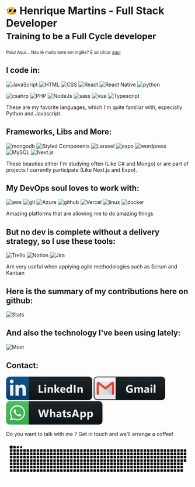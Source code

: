 <h1>
  <img src="./public/github/hey.gif" width="30" style="margin-bottom: -5px"/>
  <span>Henrique Martins - Full Stack Developer</br><small>
      Training to be a Full Cycle developer
  </small></span></br>

</h1>
<small>Psiu! Aqui... Não lê muito bem em inglês? É só clicar <a href="https://github.com/ohenrydevopr/ohenrydevopr/README.pt.md">aqui</a></small></br>

<h2>I code in:</h2>
<div>

![JavaScript](https://img.shields.io/badge/-JavaScript-FFFFFF?style=flat-sqaure&logo=javascript)
![HTML](https://img.shields.io/badge/-HTML-FFFFFF?style=flat-sqaure&logo=html5)
![CSS](https://img.shields.io/badge/-CSS-FFFFFF?style=flat-sqaure&logo=css3&logoColor=026EB4)
![React](https://img.shields.io/badge/-React-FFFFFF?style=flat-sqaure&logo=react)
![React Native](https://img.shields.io/badge/-React%20Native-FFFFFF?style=flat-sqaure&logo=react)
![python](https://img.shields.io/badge/-Python-FFFFFF?style=flat-sqaure&logo=python)

![csahrp](https://img.shields.io/badge/-C%23-FFFFFF?style=flat-sqaure&logo=csharp&logoColor=642076)
![PHP](https://img.shields.io/badge/-PHP-FFFFFF?style=flat-sqaure&logo=php)
![NodeJs](https://img.shields.io/badge/-Node.js-FFFFFF?style=flat-sqaure&logo=node.js)
![sass](https://img.shields.io/badge/-Sass-FFFFFF?style=flat-sqaure&logo=sass)
![vue](https://img.shields.io/badge/-Vue.js-FFFFFF?style=flat-sqaure&logo=vue.js)
![Typescript](https://img.shields.io/badge/-TypeScript-FFFFFF?style=flat-sqaure&logo=typescript)

<p>
These are my favorite languages, which I'm quite familiar with, especially Python and Javascript.
</p>

</div>

<h2>Frameworks, Libs and More:</h2>
<div>

![mongodb](https://img.shields.io/badge/-Mongo-FFFFFF?style=flat-sqaure&logo=mongodb)
![Styled Components](https://img.shields.io/badge/-Styled%20Components-FFFFFF?style=flat-sqaure&logo=Styled-Components)
![Laravel](https://img.shields.io/badge/-Laravel-FFFFFF?style=flat-sqaure&logo=laravel)
![expo](https://img.shields.io/badge/-Expo-FFFFFF?style=flat-sqaure&logo=expo&logoColor=010101)
![wordpress](https://img.shields.io/badge/-Wordpress-FFFFFF?style=flat-sqaure&logo=wordpress&logoColor=207196)
![MySQL](https://img.shields.io/badge/-MySQL-FFFFFF?style=flat-sqaure&logo=mysql)
![Next.js](https://img.shields.io/badge/-Next.js-FFFFFF?style=flat-sqaure&logo=next.js&logoColor=010101)

<p>
These beauties either I'm studying often (Like C# and Mongo) or are part of projects I currently participate (Like Next.js and Expo).
</p>

</div>

<h2>My DevOps soul loves to work with:</h2>
<div>

![aws](https://img.shields.io/badge/-AWS%20Lambda-FFFFFF?style=flat-sqaure&logo=awslambda)
![git](https://img.shields.io/badge/-Git-FFFFFF?style=flat-sqaure&logo=git)
![Azure](https://img.shields.io/badge/-Azure%20Devops-FFFFFF?style=flat-sqaure&logo=azuredevops&logoColor=0074CD)
![github](https://img.shields.io/badge/-Github%20Actions-FFFFFF?style=flat-sqaure&logo=githubactions)
![Vercel](https://img.shields.io/badge/-Vercel-FFFFFF?style=flat-sqaure&logo=vercel&logoColor=010101)
![linux](https://img.shields.io/badge/-Linux-FFFFFF?style=flat-sqaure&logo=archlinux)
![docker](https://img.shields.io/badge/-Docker-FFFFFF?style=flat-sqaure&logo=Docker)

<p>Amazing platforms that are allowing me to do amazing things</p>

</div>

<h2>But no dev is complete without a delivery strategy, so I use these tools:</h2>
<div>

![Trello](https://img.shields.io/badge/-Trello-FFFFFF?style=flat-sqaure&logo=trello&logoColor=0074CD)
![Notion](https://img.shields.io/badge/-Notion-FFFFFF?style=flat-sqaure&logo=notion&logoColor=010101)
![Jira](https://img.shields.io/badge/-Jira-FFFFFF?style=flat-sqaure&logo=jira&logoColor=0074CD)

<p>Are very useful when applying agile methodologies such as Scrum and Kanban</p>
</div>
<h2>Here is the summary of my contributions here on github:</h2>

![Stats](https://github-readme-stats.vercel.app/api?username=ohenrydevopr&theme=blue-green&show_icons=true&include_all_commits=true&count_private=true)

<h2>And also the technology I've been using lately:</h2>

![Most](https://github-readme-stats.vercel.app/api/top-langs/?username=ohenrydevopr&theme=blue-green&layout=compact&langs_count=7)

<h2>Contact:</h2>
<div>
    <a href="https://linkedin.com/in/ohenrydevopr"><img src="https://github.com/MikeCodesDotNET/ColoredBadges/raw/master/svg/social/linkedin.svg"
         alt="example badge"></a>
    <a href="mailto:ohenrydevopr@gmail.com"><img src="https://github.com/MikeCodesDotNET/ColoredBadges/raw/master/svg/social/gmail.svg"
         alt="example badge"></a>
    <a href="https://wa.me/5541999493522?text=Hi Henry! I found you in Github!"><img src="https://github.com/MikeCodesDotNET/ColoredBadges/raw/master/svg/social/whatsapp.svg"
         alt="example badge"></a>
    <p>Do you want to talk with me ? Get in touch and we'll arrange a coffee!</p>
</div>

<div align="center"><img src="https://github.com/ohenrydevopr/ohenrydevopr/blob/snake/snake.svg"/></div>
